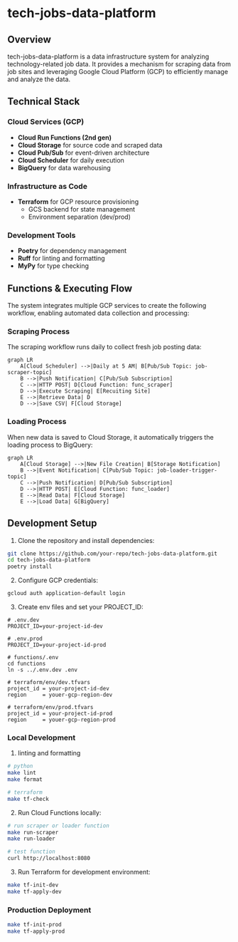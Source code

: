 # tech-jobs-data-platform

## Overview
tech-jobs-data-platform is a data infrastructure system for analyzing technology-related job data. It provides a mechanism for scraping data from job sites and leveraging Google Cloud Platform (GCP) to efficiently manage and analyze the data.


## Technical Stack

### Cloud Services (GCP)
- **Cloud Run Functions (2nd gen)**
- **Cloud Storage** for source code and scraped data
- **Cloud Pub/Sub** for event-driven architecture
- **Cloud Scheduler** for daily execution
- **BigQuery** for data warehousing

### Infrastructure as Code
- **Terraform** for GCP resource provisioning
  - GCS backend for state management
  - Environment separation (dev/prod)

### Development Tools
- **Poetry** for dependency management
- **Ruff** for linting and formatting
- **MyPy** for type checking


## Functions & Executing Flow

The system integrates multiple GCP services to create the following workflow, enabling automated data collection and processing:

### Scraping Process
The scraping workflow runs daily to collect fresh job posting data:

```Mermaid
graph LR
    A[Cloud Scheduler] -->|Daily at 5 AM| B[Pub/Sub Topic: job-scraper-topic]
    B -->|Push Notification| C[Pub/Sub Subscription]
    C -->|HTTP POST| D[Cloud Function: func_scraper]
    D -->|Execute Scraping| E[Recuiting Site]
    E -->|Retrieve Data| D
    D -->|Save CSV| F[Cloud Storage]
```

### Loading Process

When new data is saved to Cloud Storage, it automatically triggers the loading process to BigQuery:

```Mermaid
graph LR
    A[Cloud Storage] -->|New File Creation| B[Storage Notification]
    B -->|Event Notification| C[Pub/Sub Topic: job-loader-trigger-topic]
    C -->|Push Notification| D[Pub/Sub Subscription]
    D -->|HTTP POST| E[Cloud Function: func_loader]
    E -->|Read Data| F[Cloud Storage]
    E -->|Load Data| G[BigQuery]
```

## Development Setup

1. Clone the repository and install dependencies:

```bash
git clone https://github.com/your-repo/tech-jobs-data-platform.git
cd tech-jobs-data-platform
poetry install
```

2. Configure GCP credentials:

```bash
gcloud auth application-default login
```

3. Create env files and set your PROJECT_ID:

```
# .env.dev
PROJECT_ID=your-project-id-dev

# .env.prod
PROJECT_ID=your-project-id-prod

# functions/.env
cd functions
ln -s ../.env.dev .env

# terraform/env/dev.tfvars
project_id = your-project-id-dev
region     = youer-gcp-region-dev

# terraform/env/prod.tfvars
project_id = your-project-id-prod
region     = youer-gcp-region-prod
```

### Local Development 

1. linting and formatting 

```bash
# python 
make lint
make format

# terraform 
make tf-check
```

2. Run Cloud Functions locally:

```bash
# run scraper or loader function
make run-scraper
make run-loader

# test function 
curl http://localhost:8080
```

3. Run Terraform for development environment:

```bash
make tf-init-dev
make tf-apply-dev
```


### Production Deployment

```bash
make tf-init-prod
make tf-apply-prod
```
